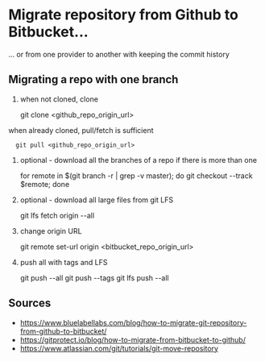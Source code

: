 # Migrate repository from Github to Bitbucket...

... or from one provider to another with keeping the commit history

## Migrating a repo with one branch

1. when not cloned, clone
      
      git clone <github_repo_origin_url>

  when already cloned, pull/fetch is sufficient

      git pull <github_repo_origin_url>

1. optional - download all the branches of a repo if there is more than one

      for remote in $(git branch -r | grep -v master); do git checkout --track $remote; done

1. optional - download all large files from git LFS
        
      git lfs fetch origin --all

1. change origin URL

      git remote set-url origin <bitbucket_repo_origin_url>

1. push all with tags and LFS

      git push --all
      git push --tags
      git lfs push --all

## Sources
- https://www.bluelabellabs.com/blog/how-to-migrate-git-repository-from-github-to-bitbucket/ 
- https://gitprotect.io/blog/how-to-migrate-from-bitbucket-to-github/
- https://www.atlassian.com/git/tutorials/git-move-repository

